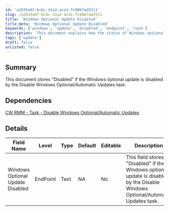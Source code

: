 ```yaml
---
id: 'a2035a6f-bcbc-41a2-ace1-fc08b7ad2511'
slug: /a2035a6f-bcbc-41a2-ace1-fc08b7ad2511
title: 'Windows Optional Update Disabled'
title_meta: 'Windows Optional Update Disabled'
keywords: ['windows', 'update', 'disabled', 'endpoint', 'task']
description: 'This document explains how the status of Windows optional updates is stored when the Disable Windows Optional/Automatic Updates task is executed in ConnectWise RMM. It outlines the dependencies and details regarding the field that indicates whether the updates are disabled.'
tags: ['update']
draft: false
unlisted: false
---
```


## Summary

This document stores "Disabled" if the Windows optional update is disabled by the Disable Windows Optional/Automatic Updates task.

## Dependencies

[CW RMM - Task - Disable Windows Optional/Automatic Updates](/docs/1ce60c7e-e23d-4313-bb00-7e89ae031d7f)

## Details

| Field Name                        | Level      | Type  | Default | Editable | Description                                                                                  |
|-----------------------------------|------------|-------|---------|----------|----------------------------------------------------------------------------------------------|
| Windows Optional Update Disabled   | EndPoint   | Text  | NA      | No       | This field stores "Disabled" if the Windows optional update is disabled by the Disable Windows Optional/Automatic Updates task. |